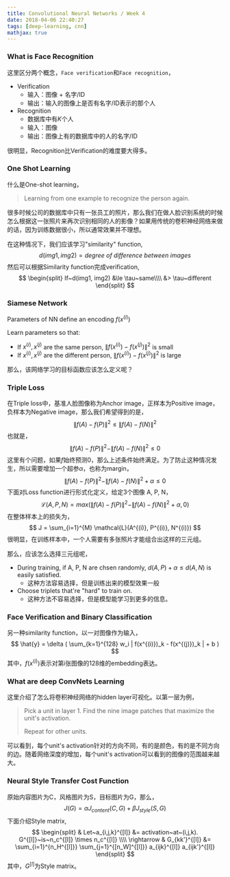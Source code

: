 ```yaml
---
title: Convolutional Neural Networks / Week 4
date: 2018-04-06 22:40:27
tags: [deep-learning, cnn]
mathjax: true
---
```


### What is Face Recognition

这里区分两个概念，`Face verification`和`Face recognition`，

- Verification
  - 输入：图像 + 名字/ID
  - 输出：输入的图像上是否有名字/ID表示的那个人
- Recognition
  - 数据库中有$K$个人
  - 输入：图像
  - 输出：图像上有的数据库中的人的名字/ID

很明显，Recognition比Verification的难度要大得多。

<!-- more -->

### One Shot Learning

什么是One-shot learning，

> Learning from one example to recognize the person again.

很多时候公司的数据库中只有一张员工的照片，那么我们在做人脸识别系统的时候怎么根据这一张照片来再次识别相同的人的影像？如果用传统的卷积神经网络来做的话，因为训练数据很小，所以通常效果并不理想。

在这种情况下，我们应该学习"similarity" function,
$$
d(img1, img2) = degree~of~difference~between~images 
$$
然后可以根据Similarity function完成verification,
$$
\begin{split}
If~d(img1, img2) &\le \tau~same\\\\
&> \tau~different
\end{split}
$$

### Siamese Network

Parameters of NN define an encoding $f(x^{(i)})$

Learn parameters so that:

- If $x^{(i)}, x^{(j)}$ are the same person, $\| f(x^{(i)}) - f(x^{(j)}) \|^2$ is small
- If $x^{(i)}, x^{(j)}$ are the different person, $\| f(x^{(i)}) - f(x^{(j)}) \|^2$ is large

那么，该网络学习的目标函数应该怎么定义呢？

### Triple Loss

在Triple loss中，基准人脸图像称为Anchor image，正样本为Positive image，负样本为Negative image，那么我们希望得到的是，
$$
\|f(A) - f(P) \| ^2 \le \| f(A) - f(N) \| ^2
$$
也就是，
$$
\|f(A) - f(P) \| ^2 - \| f(A) - f(N) \| ^2 \le 0
$$
这里有个问题，如果$f$始终预测0，那么上述条件始终满足。为了防止这种情况发生，所以需要增加一个超参$\alpha$，也称为margin，
$$
\|f(A) - f(P) \| ^2 - \| f(A) - f(N) \| ^2 + \alpha \le 0
$$
下面对Loss function进行形式化定义，给定3个图像 A, P, N，
$$
\mathcal{L}(A, P, N) = max(\|f(A) - f(P)\|^2 -\|f(A) - f(N)\|^2  + \alpha, 0)
$$
在整体样本上的损失为，
$$
J = \sum_{i=1}^{M} \mathcal{L}(A^{(i)}, P^{(i)}, N^{(i)})
$$
很明显，在训练样本中，一个人需要有多张照片才能组合出这样的三元组。

那么，应该怎么选择三元组呢，

* During training, if A, P, N are chsen randomly, $d(A, P) + \alpha \le d(A, N)$ is easily satisfied.
  * 这种方法容易选择，但是训练出来的模型效果一般
* Choose triplets that're "hard" to train on.
  * 这种方法不容易选择，但是模型能学习到更多的信息。

### Face Verification and Binary Classification

另一种similarity function，以一对图像作为输入，
$$
\hat{y} = \delta ( \sum_{k=1}^{128} w_i | f(x^{(i)})_k - f(x^{(j)})_k   | + b  )
$$
其中，$f(x^{(i)})$表示对第i张图像的128维的embedding表达。

### What are deep ConvNets Learning

这里介绍了怎么将卷积神经网络的hidden layer可视化。以第一层为例，

> Pick a unit in layer 1. Find the nine image patches that maximize the unit's activation.
>
> Repeat for other units.

可以看到，每个unit's activation针对的方向不同，有的是颜色，有的是不同方向的边。随着网络深度的增加，每个unit's activation可以看到的图像的范围越来越大。 

### Neural Style Transfer Cost Function

原始内容图片为C，风格图片为S，目标图片为G，那么，
$$
J(G) = \alpha J_{content}(C, G) + \beta J_{style}(S, G)
$$
下面介绍Style matrix,
$$
\begin{split}
& Let~a_{i,j,k}^{[l]} &= activation~at~(i,j,k). G^{[l]}~is~n_c^{[l]} \times n_c^{[l]} \\\\
\rightarrow & G_{kk'}^{[l]} &= \sum_{i=1}^{n_H^{[l]}} \sum_{j=1}^{[n_W]^{[l]}} a_{ijk}^{[l]} a_{ijk'}^{[l]}
\end{split}
$$
其中，$G^{[l]}$为Style matrix。